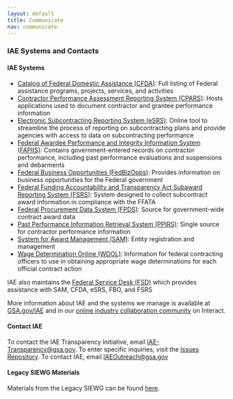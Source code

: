 ```yaml
---
layout: default
title: Communicate
nav: communicate
---
```


### IAE Systems and Contacts


#### IAE Systems

 - [Catalog of Federal Domestic Assistance (CFDA)](https://www.cfda.gov/?s=main&mode=list&tab=list&tabmode=list): Full listing of Federal assistance programs, projects, services, and activities
 - [Contractor Performance Assessment Reporting System (CPARS)](https://www.cpars.gov/): Hosts applications used to document contractor and grantee performance information
 - [Electronic Subcontracting Reporting System (eSRS)](https://www.esrs.gov): Online tool to streamline the process of reporting on subcontracting plans and provide agencies with access to data on subcontracting performance
 - [Federal Awardee Performance and Integrity Information System (FAPIIS)](https://www.fapiis.gov/fapiis/index.jsp): Contains government-entered records on contractor performance, including past performance evaluations and suspensions and debarments
 - [Federal Business Opportunities (FedBizOpps)](https://www.fbo.gov): Provides information on business opportunities for the Federal government
 - [Federal Funding Accountability and Transparency Act Subaward Reporting System (FSRS)](https://www.fsrs.gov): System designed to collect subcontract award information in compliance with the FFATA
 - [Federal Procurement Data System (FPDS)](https://www.fpds.gov/fpdsng_cms/index.php/en/): Source for government-wide contract award data
 - [Past Performance Information Retrieval System (PPIRS)](https://www.ppirs.gov): Single source for contractor performance information
 - [System for Award Management (SAM)](https://sam.gov/): Entity registration and management
 - [Wage Determination Online (WDOL)](http://www.wdol.gov): Information for federal contracting officers to use in obtaining appropriate wage determinations for each official contract action

IAE also maintains the [Federal Service Desk (FSD)](https://fsd.gov/fsd-gov/home.do) which provides assistance with SAM, CFDA, eSRS, FBO, and FSRS

More information about IAE and the systems we manage is available at [GSA.gov/IAE](http://gsa.gov/portal/content/105036) and in our [online industry collaboration community](https://interact.gsa.gov/group/integrated-award-environment-iae-industry-community) on Interact.

#### Contact IAE

To contact the IAE Transparency Initiative, email <a href="mailto:IAEOutreach@gsa.gov">IAE-Transparency@gsa.gov</a>. To enter specific inquiries, visit the [Issues Repository](https://github.com/GSA/IAE-Transparency-Space/issues).
To contact IAE, email <a href="mailto:IAEOutreach@gsa.gov">IAEOutreach@gsa.gov</a>

#### Legacy SIEWG Materials

Materials from the Legacy SIEWG can be found [here](https://github.com/GSA/IAE-Architecture/tree/master/as-is/tech-docs/SAM).

